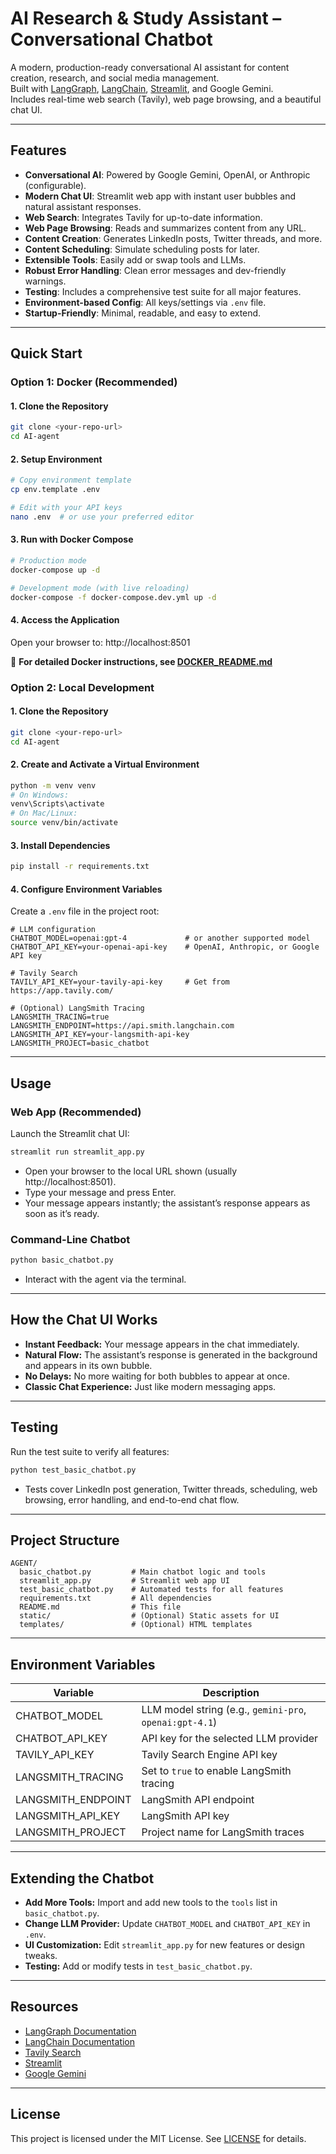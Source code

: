 # AI Research & Study Assistant – Conversational Chatbot

A modern, production-ready conversational AI assistant for content creation, research, and social media management.  
Built with [LangGraph](https://github.com/langchain-ai/langgraph), [LangChain](https://github.com/langchain-ai/langchain), [Streamlit](https://streamlit.io/), and Google Gemini.  
Includes real-time web search (Tavily), web page browsing, and a beautiful chat UI.

---

## Features

- **Conversational AI**: Powered by Google Gemini, OpenAI, or Anthropic (configurable).
- **Modern Chat UI**: Streamlit web app with instant user bubbles and natural assistant responses.
- **Web Search**: Integrates Tavily for up-to-date information.
- **Web Page Browsing**: Reads and summarizes content from any URL.
- **Content Creation**: Generates LinkedIn posts, Twitter threads, and more.
- **Content Scheduling**: Simulate scheduling posts for later.
- **Extensible Tools**: Easily add or swap tools and LLMs.
- **Robust Error Handling**: Clean error messages and dev-friendly warnings.
- **Testing**: Includes a comprehensive test suite for all major features.
- **Environment-based Config**: All keys/settings via `.env` file.
- **Startup-Friendly**: Minimal, readable, and easy to extend.

---

## Quick Start

### Option 1: Docker (Recommended)

#### 1. Clone the Repository
```sh
git clone <your-repo-url>
cd AI-agent
```

#### 2. Setup Environment
```sh
# Copy environment template
cp env.template .env

# Edit with your API keys
nano .env  # or use your preferred editor
```

#### 3. Run with Docker Compose
```sh
# Production mode
docker-compose up -d

# Development mode (with live reloading)
docker-compose -f docker-compose.dev.yml up -d
```

#### 4. Access the Application
Open your browser to: http://localhost:8501

📖 **For detailed Docker instructions, see [DOCKER_README.md](DOCKER_README.md)**

### Option 2: Local Development

#### 1. Clone the Repository
```sh
git clone <your-repo-url>
cd AI-agent
```

#### 2. Create and Activate a Virtual Environment
```sh
python -m venv venv
# On Windows:
venv\Scripts\activate
# On Mac/Linux:
source venv/bin/activate
```

#### 3. Install Dependencies
```sh
pip install -r requirements.txt
```

#### 4. Configure Environment Variables

Create a `.env` file in the project root:

```
# LLM configuration
CHATBOT_MODEL=openai:gpt-4             # or another supported model
CHATBOT_API_KEY=your-openai-api-key    # OpenAI, Anthropic, or Google API key

# Tavily Search
TAVILY_API_KEY=your-tavily-api-key     # Get from https://app.tavily.com/

# (Optional) LangSmith Tracing
LANGSMITH_TRACING=true
LANGSMITH_ENDPOINT=https://api.smith.langchain.com
LANGSMITH_API_KEY=your-langsmith-api-key
LANGSMITH_PROJECT=basic_chatbot
```

---

## Usage

### **Web App (Recommended)**

Launch the Streamlit chat UI:

```sh
streamlit run streamlit_app.py
```

- Open your browser to the local URL shown (usually http://localhost:8501).
- Type your message and press Enter.
- Your message appears instantly; the assistant’s response appears as soon as it’s ready.

### **Command-Line Chatbot**

```sh
python basic_chatbot.py
```

- Interact with the agent via the terminal.

---

## How the Chat UI Works

- **Instant Feedback:** Your message appears in the chat immediately.
- **Natural Flow:** The assistant’s response is generated in the background and appears in its own bubble.
- **No Delays:** No more waiting for both bubbles to appear at once.
- **Classic Chat Experience:** Just like modern messaging apps.

---

## Testing

Run the test suite to verify all features:

```sh
python test_basic_chatbot.py
```

- Tests cover LinkedIn post generation, Twitter threads, scheduling, web browsing, error handling, and end-to-end chat flow.

---

## Project Structure

```
AGENT/
  basic_chatbot.py         # Main chatbot logic and tools
  streamlit_app.py         # Streamlit web app UI
  test_basic_chatbot.py    # Automated tests for all features
  requirements.txt         # All dependencies
  README.md                # This file
  static/                  # (Optional) Static assets for UI
  templates/               # (Optional) HTML templates
```

---

## Environment Variables

| Variable            | Description                                         |
|---------------------|-----------------------------------------------------|
| CHATBOT_MODEL       | LLM model string (e.g., `gemini-pro`, `openai:gpt-4.1`) |
| CHATBOT_API_KEY     | API key for the selected LLM provider               |
| TAVILY_API_KEY      | Tavily Search Engine API key                        |
| LANGSMITH_TRACING   | Set to `true` to enable LangSmith tracing           |
| LANGSMITH_ENDPOINT  | LangSmith API endpoint                              |
| LANGSMITH_API_KEY   | LangSmith API key                                   |
| LANGSMITH_PROJECT   | Project name for LangSmith traces                   |

---

## Extending the Chatbot

- **Add More Tools:** Import and add new tools to the `tools` list in `basic_chatbot.py`.
- **Change LLM Provider:** Update `CHATBOT_MODEL` and `CHATBOT_API_KEY` in `.env`.
- **UI Customization:** Edit `streamlit_app.py` for new features or design tweaks.
- **Testing:** Add or modify tests in `test_basic_chatbot.py`.

---

## Resources

- [LangGraph Documentation](https://langchain-ai.github.io/langgraph/)
- [LangChain Documentation](https://python.langchain.com/docs/)
- [Tavily Search](https://app.tavily.com/)
- [Streamlit](https://streamlit.io/)
- [Google Gemini](https://ai.google.dev/)

---

## License

This project is licensed under the MIT License. See [LICENSE](LICENSE) for details.
